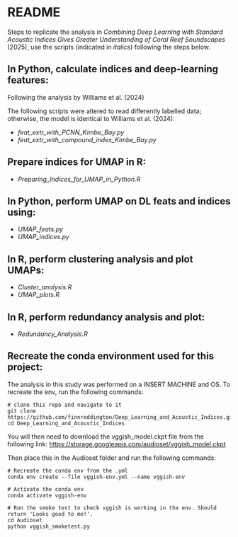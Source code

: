 # README

Steps to replicate the analysis in *Combining Deep Learning with Standard Acoustic Indices Gives Greater Understanding of Coral Reef Soundscapes* (2025), use the scripts (indicated in *italics*) following the steps below.

## In Python, calculate indices and deep-learning features:

Following the analysis by Williams et al. (2024)

The following scripts were altered to read differently labelled data; otherwise, the model is identical to Williams et al. (2024):  

- *feat_extr_with_PCNN_Kimbe_Bay.py*  
- *feat_extr_with_compound_index_Kimbe_Bay.py*  

## Prepare indices for UMAP in R:  

- *Preparing_Indices_for_UMAP_in_Python.R*  

## In Python, perform UMAP on DL feats and indices using:  

- *UMAP_feats.py*  
- *UMAP_indices.py*  

## In R, perform clustering analysis and plot UMAPs:  

- *Cluster_analysis.R*
- *UMAP_plots.R*

## In R, perform redundancy analysis and plot:  

- *Redundancy_Analysis.R*  

## Recreate the conda environment used for this project:
The analysis in this study was performed on a INSERT MACHINE and OS. To recreate the env, run the following commands:

```
# clone this repo and navigate to it
git clone https://github.com/finnreddington/Deep_Learning_and_Acoustic_Indices.git 
cd Deep_Learning_and_Acoustic_Indices 
```

You will then need to download the vggish_model.ckpt file from the following link: 
https://storage.googleapis.com/audioset/vggish_model.ckpt

Then place this in the Audioset folder and run the following commands:

```
# Recreate the conda env from the .yml
conda env create --file vggish-env.yml --name vggish-env 

# Activate the conda env
conda activate vggish-env 

# Run the smoke test to check vggish is working in the env. Should return 'Looks good to me!'.
cd Audioset
python vggish_smoketest.py
```
